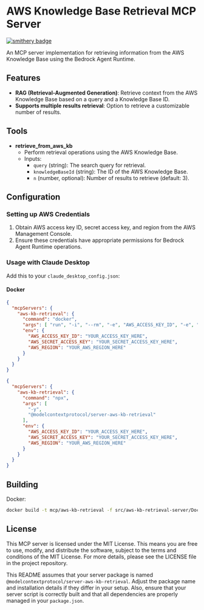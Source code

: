 # AWS Knowledge Base Retrieval MCP Server

[![smithery badge](https://smithery.ai/badge/@smithery-ai/aws-kb-retrieval-server)](https://smithery.ai/server/@smithery-ai/aws-kb-retrieval-server)

An MCP server implementation for retrieving information from the AWS Knowledge Base using the Bedrock Agent Runtime.

## Features

- **RAG (Retrieval-Augmented Generation)**: Retrieve context from the AWS Knowledge Base based on a query and a Knowledge Base ID.
- **Supports multiple results retrieval**: Option to retrieve a customizable number of results.

## Tools

- **retrieve_from_aws_kb**
  - Perform retrieval operations using the AWS Knowledge Base.
  - Inputs:
    - `query` (string): The search query for retrieval.
    - `knowledgeBaseId` (string): The ID of the AWS Knowledge Base.
    - `n` (number, optional): Number of results to retrieve (default: 3).

## Configuration

### Setting up AWS Credentials

1. Obtain AWS access key ID, secret access key, and region from the AWS Management Console.
2. Ensure these credentials have appropriate permissions for Bedrock Agent Runtime operations.

### Usage with Claude Desktop

Add this to your `claude_desktop_config.json`:

#### Docker

```json
{
  "mcpServers": {
    "aws-kb-retrieval": {
      "command": "docker",
      "args": [ "run", "-i", "--rm", "-e", "AWS_ACCESS_KEY_ID", "-e", "AWS_SECRET_ACCESS_KEY", "-e", "AWS_REGION", "mcp/aws-kb-retrieval-server" ],
      "env": {
        "AWS_ACCESS_KEY_ID": "YOUR_ACCESS_KEY_HERE",
        "AWS_SECRET_ACCESS_KEY": "YOUR_SECRET_ACCESS_KEY_HERE",
        "AWS_REGION": "YOUR_AWS_REGION_HERE"
      }
    }
  }
}
```

```json
{
  "mcpServers": {
    "aws-kb-retrieval": {
      "command": "npx",
      "args": [
        "-y",
        "@modelcontextprotocol/server-aws-kb-retrieval"
      ],
      "env": {
        "AWS_ACCESS_KEY_ID": "YOUR_ACCESS_KEY_HERE",
        "AWS_SECRET_ACCESS_KEY": "YOUR_SECRET_ACCESS_KEY_HERE",
        "AWS_REGION": "YOUR_AWS_REGION_HERE"
      }
    }
  }
}
```

## Building

Docker: 

```sh
docker build -t mcp/aws-kb-retrieval -f src/aws-kb-retrieval-server/Dockerfile . 
```

## License

This MCP server is licensed under the MIT License. This means you are free to use, modify, and distribute the software, subject to the terms and conditions of the MIT License. For more details, please see the LICENSE file in the project repository.

This README assumes that your server package is named `@modelcontextprotocol/server-aws-kb-retrieval`. Adjust the package name and installation details if they differ in your setup. Also, ensure that your server script is correctly built and that all dependencies are properly managed in your `package.json`.
